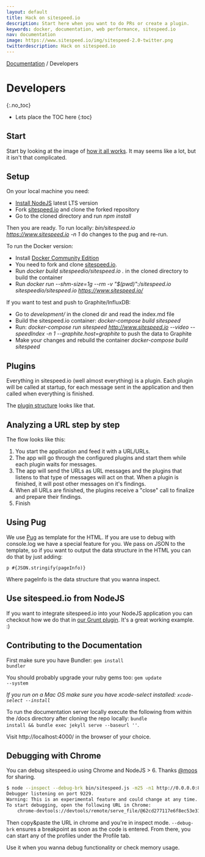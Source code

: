 ```yaml
---
layout: default
title: Hack on sitespeed.io
description: Start here when you want to do PRs or create a plugin.
keywords: docker, documentation, web performance, sitespeed.io
nav: documentation
image: https://www.sitespeed.io/img/sitespeed-2.0-twitter.png
twitterdescription: Hack on sitespeed.io
---
```


[Documentation]({{site.baseurl}}/documentation/sitespeed.io/) / Developers

# Developers
{:.no_toc}

* Lets place the TOC here
{:toc}

## Start
Start by looking at the image of [how it all works]({{site.baseurl}}/documentation/sitespeed.io/how-it-all-works/). It may seems like a lot, but it isn't that complicated.

## Setup
On your local machine you need:
* [Install NodeJS](https://nodejs.org/en/download/) latest LTS version
* Fork [sitespeed.io](https://github.com/sitespeedio/sitespeed.io) and clone the forked repository
* Go to the cloned directory and run *npm install*

Then you are ready. To run locally: *bin/sitespeed.io https://www.sitespeed.io -n 1* do changes to the pug and re-run.

To run the Docker version:
* Install [Docker Community Edition](https://docs.docker.com/engine/installation/)
* You need to fork and clone [sitespeed.io](https://github.com/sitespeedio/sitespeed.io).
* Run *docker build sitespeedio/sitespeed.io .* in the cloned directory to build the container
* Run *docker run --shm-size=1g --rm -v "$(pwd)":/sitespeed.io sitespeedio/sitespeed.io https://www.sitespeed.io/*

If you want to test and push to Graphite/InfluxDB:
* Go to *development/* in the cloned dir and read the index.md file
* Build the sitespeed.io container: *docker-compose build sitespeed*
* Run: *docker-compose run sitespeed http://www.sitespeed.io --video --speedIndex -n 1 --graphite.host=graphite* to push the data to Graphite
* Make your changes and rebuild the container *docker-compose build sitespeed*

## Plugins
Everything in sitespeed.io (well almost everything) is a plugin. Each plugin will be called at startup, for each message sent in the application and then called when everything is finished.

The [plugin structure]({{site.baseurl}}/documentation/sitespeed.io/plugins/#create-your-own-plugin) looks like that.

## Analyzing a URL step by step
The flow looks like this:

1. You start the application and feed it with a URL/URLs.
2. The app will go through the configured plugins and start them while each plugin waits for messages.
3. The app will send the URLs as URL messages and the plugins that listens to that type of messages will act on that. When a plugin is finished, it will post other messages on it's findings.
4. When all URLs are finished, the plugins receive a "close" call to finalize and prepare their findings.
5. Finish

## Using Pug
We use [Pug](https://pugjs.org) as template for the HTML. If you are use to debug with console.log we have a special feature for you. We pass on JSON to the template, so if you want to output the data structure in the HTML you can do that by just adding:

~~~
p #{JSON.stringify(pageInfo)}
~~~

Where pageInfo is the data structure that you wanna inspect.

## Use sitespeed.io from NodeJS
If you want to integrate sitespeed.io into your NodeJS application you can checkout how we do that in [our Grunt plugin](https://github.com/sitespeedio/grunt-sitespeedio/blob/master/tasks/sitespeedio.js). It's a great working example. :)

## Contributing to the Documentation
First make sure you have Bundler: <code>gem install bundler</code>

You should probably upgrade your ruby gems too: <code>gem update --system</code>

*If you run on a Mac OS make sure you have xcode-select installed: <code>xcode-select --install</code>*

To run the documentation server locally execute the following from within the /docs directory after cloning the repo locally: <code>bundle install && bundle exec jekyll serve --baseurl ''</code>.

Visit http://localhost:4000/ in the browser of your choice.

## Debugging with Chrome
You can debug sitespeed.io using Chrome and NodeJS > 6. Thanks [@moos](https://github.com/moos) for sharing.

~~~ bash
$ node --inspect --debug-brk bin/sitespeed.js -m25 -n1 http://0.0.0.0:8082
Debugger listening on port 9229.
Warning: This is an experimental feature and could change at any time.
To start debugging, open the following URL in Chrome:
    chrome-devtools://devtools/remote/serve_file/@62cd277117e6f8ec53e31b1be5829 a6f7ab42ef/inspector.html?experiments=true&v8only=true&ws=localhost:9229/node
~~~

Then copy&paste the URL in chrome and you're in inspect mode. <code>--debug-brk</code> ensures a breakpoint as soon as the code is entered. From there, you can start any of the profiles under the Profile tab.

Use it when you wanna debug functionality or check memory usage.
